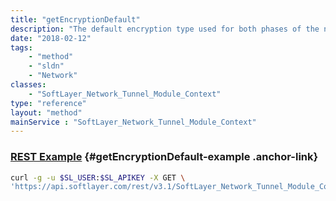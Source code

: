 ```yaml
---
title: "getEncryptionDefault"
description: "The default encryption type used for both phases of the negotiation process.  The default value is set to 3DES. "
date: "2018-02-12"
tags:
    - "method"
    - "sldn"
    - "Network"
classes:
    - "SoftLayer_Network_Tunnel_Module_Context"
type: "reference"
layout: "method"
mainService : "SoftLayer_Network_Tunnel_Module_Context"
---
```


### [REST Example](#getEncryptionDefault-example) <a href="/article/rest/"><i class="fas fa-question"></i></a> {#getEncryptionDefault-example .anchor-link} 
```bash
curl -g -u $SL_USER:$SL_APIKEY -X GET \
'https://api.softlayer.com/rest/v3.1/SoftLayer_Network_Tunnel_Module_Context/getEncryptionDefault'
```
